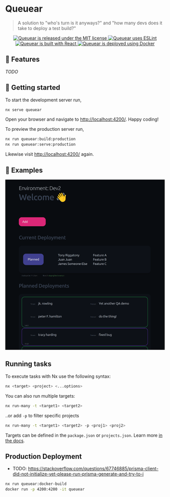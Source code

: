 # Queuear

> A solution to "who's turn is it anyways?" and "how many devs does it take to deploy a test build?"

<p align="center">
    <a href="https://github.com/albert118/queuear/blob/master/LICENSE">
        <img src="https://img.shields.io/badge/License-MIT-yellow.svg" alt="Queuear is released under the MIT license" />
    </a>
    <a href="https://github.com/albert118/queuear/blob/master/README.md">
        <img src="https://badges.aleen42.com/src/eslint.svg" alt="Queuear uses ESLint" />
    </a>
    <a href="https://github.com/albert118/queuear/blob/master/queuear/README.md">
        <img src="https://badges.aleen42.com/src/react.svg" alt="Queuear is built with React" />
    </a>
    <a href="https://github.com/albert118/queuear/blob/master/Dockerfile">
        <img src="https://badges.aleen42.com/src/docker.svg" alt="Queuear is deployed using Docker" />
    </a>
</p>

## 👑 Features

_TODO_

## 📌 Getting started

To start the development server run,

```sh
nx serve queuear
```

Open your browser and navigate to <http://localhost:4200/>. Happy coding!

To preview the production server run,

```sh
nx run queuear:build:production
nx run queuear:serve:production
```

Likewise visit <http://localhost:4200/> again.

## 👀 Examples

![Alt text](image.png)

## Running tasks

To execute tasks with Nx use the following syntax:

```sh
nx <target> <project> <...options>
```

You can also run multiple targets:

```sh
nx run-many -t <target1> <target2>
```

..or add `-p` to filter specific projects

```sh
nx run-many -t <target1> <target2> -p <proj1> <proj2>
```

Targets can be defined in the `package.json` or `projects.json`. Learn more [in the docs](https://nx.dev/core-features/run-tasks).

## Production Deployment

- TODO: https://stackoverflow.com/questions/67746885/prisma-client-did-not-initialize-yet-please-run-prisma-generate-and-try-to-i

```sh
nx run queuear:docker-build
docker run -p 4200:4200 -it queuear
```
